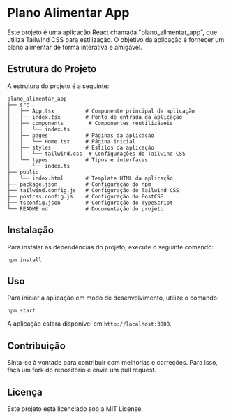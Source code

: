 # Plano Alimentar App

Este projeto é uma aplicação React chamada "plano_alimentar_app", que utiliza Tailwind CSS para estilização. O objetivo da aplicação é fornecer um plano alimentar de forma interativa e amigável.

## Estrutura do Projeto

A estrutura do projeto é a seguinte:

```
plano_alimentar_app
├── src
│   ├── App.tsx          # Componente principal da aplicação
│   ├── index.tsx        # Ponto de entrada da aplicação
│   ├── components        # Componentes reutilizáveis
│   │   └── index.ts
│   ├── pages            # Páginas da aplicação
│   │   └── Home.tsx     # Página inicial
│   ├── styles           # Estilos da aplicação
│   │   └── tailwind.css  # Configurações do Tailwind CSS
│   └── types            # Tipos e interfaces
│       └── index.ts
├── public
│   └── index.html       # Template HTML da aplicação
├── package.json         # Configuração do npm
├── tailwind.config.js   # Configuração do Tailwind CSS
├── postcss.config.js    # Configuração do PostCSS
├── tsconfig.json        # Configuração do TypeScript
└── README.md            # Documentação do projeto
```

## Instalação

Para instalar as dependências do projeto, execute o seguinte comando:

```
npm install
```

## Uso

Para iniciar a aplicação em modo de desenvolvimento, utilize o comando:

```
npm start
```

A aplicação estará disponível em `http://localhost:3000`.

## Contribuição

Sinta-se à vontade para contribuir com melhorias e correções. Para isso, faça um fork do repositório e envie um pull request.

## Licença

Este projeto está licenciado sob a MIT License.